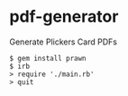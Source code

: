 pdf-generator
=============

Generate Plickers Card PDFs

    $ gem install prawn
    $ irb
    > require './main.rb'
    > quit
